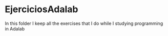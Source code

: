 # EjerciciosAdalab
In this folder I keep all the exercises that I do while I studying programming in Adalab
